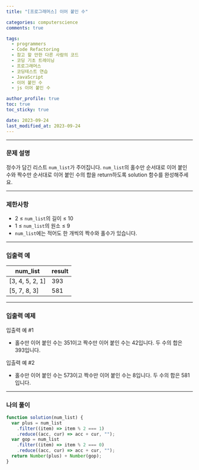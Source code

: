 ```yaml
---
title: "[프로그래머스] 이어 붙인 수"

categories: computerscience
comments: true

tags:
  - programmers
  - Code Refactoring
  - 참고 할 만한 다른 사람의 코드
  - 코딩 기초 트레이닝
  - 프로그래머스
  - 코딩테스트 연습
  - JavaScript
  - 이어 붙인 수
  - js 이어 붙인 수

author_profile: true
toc: true
toc_sticky: true

date: 2023-09-24
last_modified_at: 2023-09-24
---
```


---

### 문제 설명

정수가 담긴 리스트 `num_list`가 주어집니다. `num_list`의 홀수만 순서대로 이어 붙인 수와 짝수만 순서대로 이어 붙인 수의 합을 return하도록 solution 함수를 완성해주세요.

---

### 제한사항

- 2 ≤ `num_list`의 길이 ≤ 10
- 1 ≤ `num_list`의 원소 ≤ 9
- `num_list`에는 적어도 한 개씩의 짝수와 홀수가 있습니다.

---

### 입출력 예

| num_list        | result |
| --------------- | ------ |
| [3, 4, 5, 2, 1] | 393    |
| [5, 7, 8, 3]    | 581    |

---

### 입출력 예제

입출력 예 #1

- 홀수만 이어 붙인 수는 351이고 짝수만 이어 붙인 수는 42입니다. 두 수의 합은 393입니다.

입출력 예 #2

- 홀수만 이어 붙인 수는 573이고 짝수만 이어 붙인 수는 8입니다. 두 수의 합은 581입니다.

---

### 나의 풀이

```jsx
function solution(num_list) {
  var plus = num_list
    .filter((item) => item % 2 === 1)
    .reduce((acc, cur) => acc + cur, "");
  var gop = num_list
    .filter((item) => item % 2 === 0)
    .reduce((acc, cur) => acc + cur, "");
  return Number(plus) + Number(gop);
}
```
